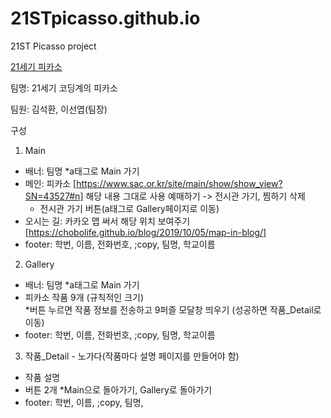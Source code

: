 # 21STpicasso.github.io
21ST Picasso project

[21세기 피카소](21STpicasso.github.io)

팀명: 21세기 코딩계의 피카소

팀원: 김석환, 이선엽(팀장)

구성    
1. Main
- 배너: 팀명      *a태그로 Main 가기
- 메인: 피카소 [https://www.sac.or.kr/site/main/show/show_view?SN=43527#n]
   해당 내용 그대로 사용      예매하기 -> 전시관 가기, 찜하기 삭제
   * 전시관 가기 버튼(a태그로 Gallery페이지로 이동)
- 오시는 길: 카카오 맵 써서 해당 위치 보여주기 [https://chobolife.github.io/blog/2019/10/05/map-in-blog/]
- footer: 학번, 이름, 전화번호, ;copy, 팀명, 학교이름 

2. Gallery 
- 배너: 팀명      *a태그로 Main 가기
- 피카소 작품 9개 (규칙적인 크기)     
   *버튼 누르면 작품 정보를 전송하고 9퍼즐 모달창 띄우기 (성공하면 작품_Detail로 이동)
- footer: 학번, 이름, 전화번호, ;copy, 팀명, 학교이름 

3. 작품_Detail - 노가다(작품마다 설명 페이지를 만들어야 함)
- 작품 설명
- 버튼 2개      *Main으로 돌아가기, Gallery로 돌아가기
- footer: 학번, 이름,  ;copy, 팀명, 

